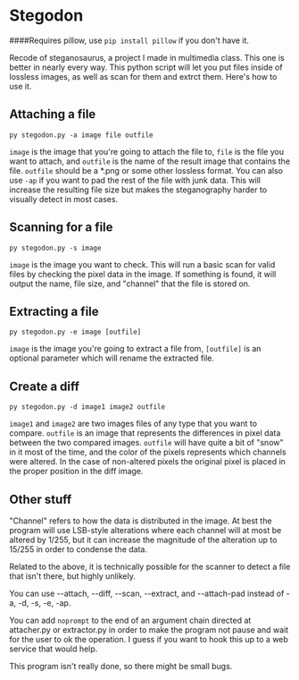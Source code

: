 Stegodon
=====
####Requires pillow, use `pip install pillow` if you don't have it.

Recode of steganosaurus, a project I made in multimedia class. This one is better in nearly every way. This python script will let you put files inside of lossless images, as well as scan for them and extrct them.
Here's how to use it.

Attaching a file
----------------
`py stegodon.py -a image file outfile`

`image` is the image that you're going to attach the file to, `file` is the file you want to attach, and `outfile` is the name of the result image that contains the file. `outfile` should be a *.png or some other lossless format.
You can also use `-ap` if you want to pad the rest of the file with junk data. This will increase the resulting file size but makes the steganography harder to visually detect in most cases.

Scanning for a file
-------------------
`py stegodon.py -s image`

`image` is the image you want to check. This will run a basic scan for valid files by checking the pixel data in the image. If something is found, it will output the name, file size, and "channel" that the file is stored on.

Extracting a file
-----------------
`py stegodon.py -e image [outfile]`

`image` is the image you're going to extract a file from, `[outfile]` is an optional parameter which will rename the extracted file.

Create a diff
-------------
`py stegodon.py -d image1 image2 outfile`

`image1` and `image2` are two images files of any type that you want to compare. `outfile` is an image that represents the differences in pixel data between the two compared images.
`outfile` will have quite a bit of "snow" in it most of the time, and the color of the pixels represents which channels were altered. In the case of non-altered pixels the original pixel is placed in the proper position in the diff image.

Other stuff
-----------

"Channel" refers to how the data is distributed in the image. At best the program will use LSB-style alterations where each channel will at most be altered by 1/255, but it can increase the magnitude of the alteration up to 15/255 in order to condense the data.

Related to the above, it is technically possible for the scanner to detect a file that isn't there, but highly unlikely.

You can use --attach, --diff, --scan, --extract, and --attach-pad instead of -a, -d, -s, -e, -ap.

You can add `noprompt` to the end of an argument chain directed at attacher.py or extractor.py in order to make the program not pause and wait for the user to ok the operation. I guess if you want to hook this up to a web service that would help.

This program isn't really done, so there might be small bugs.